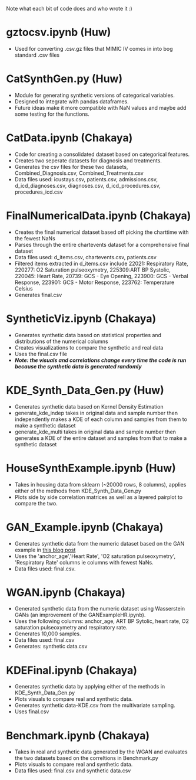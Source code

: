 Note what each bit of code does and who wrote it :)

# gztocsv.ipynb (Huw)
- Used for converting .csv.gz files that MIMIC IV comes in into bog standard .csv files

# CatSynthGen.py (Huw)
- Module for generating synthetic versions of categorical variables.
- Designed to integrate with pandas dataframes.
- Future ideas make it more compatible with NaN values and maybe add some testing for the functions.

# CatData.ipynb (Chakaya)
- Code for creating a consolidated dataset based on categorical features.
- Creates two seperate datasets for diagnosis and treatments.
- Generates the csv files for these two datasets, Combined_Diagnosis.csv, Combined_Treatments.csv
- Data files used: icustays.csv, patients.csv, admissions.csv, d_icd_diagnoses.csv, diagnoses.csv, d_icd_procedures.csv, procedures_icd.csv	

# FinalNumericalData.ipynb (Chakaya)
- Creates the final numerical dataset based off picking the charttime with the fewest NaNs
- Parses through the entire chartevents dataset for a comprehensive final dataset
- Data files used: d_items.csv, chartevents.csv, patients.csv
- Filtered items extracted in d_items.csv include 22021: Respiratory Rate, 220277: O2 Saturation pulseoxymetry, 225309:ART BP Systolic, 220045: Heart Rate, 20739: GCS - Eye Opening, 223900: GCS - Verbal Response, 223901: GCS - Motor Response, 223762: Temperature Celsius
- Generates final.csv

# SyntheticViz.ipynb (Chakaya)
- Generates synthetic data based on statistical properties and distributions of the numerical columns
- Creates visualizations to compare the synthetic and real data
- Uses the final.csv file
- **_Note: the visuals and correlations change every time the code is run because the synthetic data is generated randomly_**

# KDE_Synth_Data_Gen.py (Huw)
- Generates synthetic data based on Kernel Density Estimation
- generate_kde_indep takes in original data and sample number then independently makes a KDE of each column and samples from them to make a synthetic dataset
- generate_kde_multi takes in original data and sample number then generates a KDE of the entire dataset and samples from that to make a synthetic dataset

# HouseSynthExample.ipynb (Huw)
- Takes in housing data from sklearn (~20000 rows, 8 columns), applies either of the methods from KDE_Synth_Data_Gen.py
- Plots side by side correlation matrices as well as a layered pairplot to compare the two.

# GAN_Example.ipynb (Chakaya)
- Generates synthetic data from the numeric dataset based on the GAN example in [this blog post](https://blog.paperspace.com/implementing-gans-in-tensorflow/)
- Uses the 'anchor_age','Heart Rate', 'O2 saturation pulseoxymetry', 'Respiratory Rate' columns ie columns with fewest NaNs.
- Data files used: final.csv.

# WGAN.ipynb (Chakaya)
- Generated synthetic data from the numeric dataset using Wasserstein GANs (an improvement of the GANExampleHR.ipynb).
- Uses the following columns: anchor_age, ART BP Sytolic, heart rate, O2 saturation pulseoxymetry and respiratory rate.
- Generates 10,000 samples.
- Data files used: final.csv
- Generates: synthetic data.csv

# KDEFinal.ipynb (Chakaya)
- Generates synthetic data by applying either of the methods in KDE_Synth_Data_Gen.py
- Plots visuals to compare real and synthetic data.
- Generates synthetic data-KDE.csv from the multivariate sampling.
- Uses final.csv

# Benchmark.ipynb (Chakaya)
- Takes in real and synthetic data generated by the WGAN and evaluates the two datasets based on the correltions in Benchmark.py
- Plots visuals to compare real and synthetic data.
- Data files used: final.csv and synthetic data.csv

